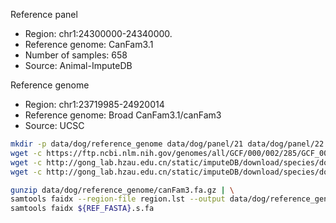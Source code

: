 Reference panel
- Region: chr1:24300000-24340000. 
- Reference genome: CanFam3.1 
- Number of samples: 658
- Source: Animal-ImputeDB

Reference genome
- Region: chr1:23719985-24920014
- Reference genome: Broad CanFam3.1/canFam3
- Source: UCSC


```bash
mkdir -p data/dog/reference_genome data/dog/panel/21 data/dog/panel/22
wget -c https://ftp.ncbi.nlm.nih.gov/genomes/all/GCF/000/002/285/GCF_000002285.3_CanFam3.1/GCF_000002285.3_CanFam3.1_genomic.fna.gz -O data/dog/reference_genome/canFam3.fa.gz
wget -c http://gong_lab.hzau.edu.cn/static/imputeDB/download/species/dog/panel/chr21_dog_impute.vcf.gz -O data/dog/panel/21/652_dog.chr21.vcf.gz
wget -c http://gong_lab.hzau.edu.cn/static/imputeDB/download/species/dog/panel/chr22_dog_impute.vcf.gz -O data/dog/panel/22/652_dog.chr22.vcf.gz

gunzip data/dog/reference_genome/canFam3.fa.gz | \
samtools faidx --region-file region.lst --output data/dog/reference_genome/canFam3.s.fa
samtools faidx ${REF_FASTA}.s.fa
```
